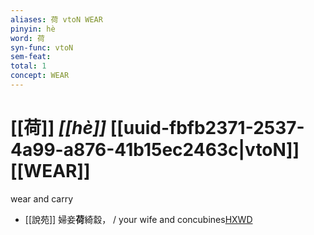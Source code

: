 ```yaml
---
aliases: 荷 vtoN WEAR
pinyin: hè
word: 荷
syn-func: vtoN
sem-feat: 
total: 1
concept: WEAR 
---
```

# [[荷]] *[[hè]]*  [[uuid-fbfb2371-2537-4a99-a876-41b15ec2463c|vtoN]] [[WEAR]]
wear and carry
 - [[說苑]] 婦妾**荷**綺縠，
                     / your wife and concubines[HXWD](https://hxwd.org/textview.html?location=CH1a0907_CHANT_006-9a.22)